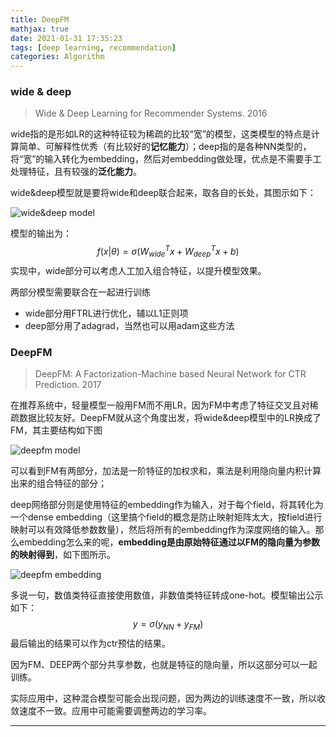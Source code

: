 ```yaml
---
title: DeepFM
mathjax: true
date: 2021-01-31 17:35:23
tags: [deep learning, recommendation]
categories: Algorithm
---
```


### wide & deep

> Wide & Deep Learning for Recommender Systems. 2016

wide指的是形如LR的这种特征较为稀疏的比较“宽”的模型，这类模型的特点是计算简单、可解释性优秀（有比较好的**记忆能力**）；deep指的是各种NN类型的，将“宽”的输入转化为embedding，然后对embedding做处理，优点是不需要手工处理特征，且有较强的**泛化能力**。

wide&deep模型就是要将wide和deep联合起来，取各自的长处，其图示如下：

![wide&deep model](/images/wide&deep.png)

模型的输出为：
$$
f(x|\theta)=\sigma(W_{wide}^Tx+W_{deep}^Tx+b)
$$
实现中，wide部分可以考虑人工加入组合特征，以提升模型效果。

两部分模型需要联合在一起进行训练
- wide部分用FTRL进行优化，辅以L1正则项
- deep部分用了adagrad，当然也可以用adam这些方法


### DeepFM

> DeepFM: A Factorization-Machine based Neural Network for CTR Prediction. 2017

在推荐系统中，轻量模型一般用FM而不用LR，因为FM中考虑了特征交叉且对稀疏数据比较友好。DeepFM就从这个角度出发，将wide&deep模型中的LR换成了FM，其主要结构如下图

![deepfm model](/images/deepfm.png)

可以看到FM有两部分，加法是一阶特征的加权求和，乘法是利用隐向量内积计算出来的组合特征的部分；

deep网络部分则是使用特征的embedding作为输入，对于每个field，将其转化为一个dense embedding（这里搞个field的概念是防止映射矩阵太大，按field进行映射可以有效降低参数数量），然后将所有的embedding作为深度网络的输入。那么embedding怎么来的呢，**embedding是由原始特征通过以FM的隐向量为参数的映射得到**，如下图所示。

![deepfm embedding](/images/deepfm-embedding.png)

多说一句，数值类特征直接使用数值，非数值类特征转成one-hot。模型输出公示如下：
$$
y=\sigma(y_{NN}+y_{FM})
$$
最后输出的结果可以作为ctr预估的结果。

因为FM、DEEP两个部分共享参数，也就是特征的隐向量，所以这部分可以一起训练。

实际应用中，这种混合模型可能会出现问题，因为两边的训练速度不一致，所以收敛速度不一致。应用中可能需要调整两边的学习率。

---
